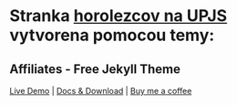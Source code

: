 # Stranka [horolezcov na UPJS](https://horolezci.upjs.sk/) vytvorena pomocou temy:

## Affiliates - Free Jekyll Theme

[Live Demo](https://wowthemesnet.github.io/affiliates-jekyll-theme/) | [Docs & Download](https://bootstrapstarter.com/template-affiliates-bootstrap-jekyll/) |  [Buy me a coffee](https://www.wowthemes.net/donate/)

